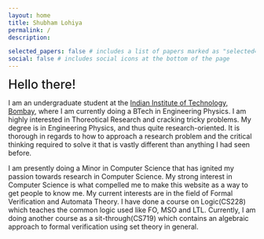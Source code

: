 ```yaml
---
layout: home
title: Shubham Lohiya
permalink: /
description:

selected_papers: false # includes a list of papers marked as "selected={true}"
social: false # includes social icons at the bottom of the page
---
```


<!-- <br> -->
<span style="font-weight:500; font-size: 25px" > Hello there!</span>

I am an undergraduate student at the [Indian Institute of Technology, Bombay](https://www.iitb.ac.in/), where I am currently doing a BTech in Engineering Physics. I am highly interested in Thoreotical Research and cracking tricky problems. My degree is in Engineering Physics, and thus quite research-oriented. It is thorough in regards to how to approach a research problem and the critical thinking required to solve it that is vastly different than anything I had seen before.<br> 

I am presently doing a Minor in Computer Science that has ignited my passion towards research in Computer Science. My strong interest in Computer Science is what compelled me to make this website as a way to get people to know me. My current interests are in the field of Formal Verification and Automata Theory. I have done a course on Logic(CS228) which teaches the common logic used like FO, MSO and LTL. Currently, I am doing another course as a sit-through(CS719) which contains an algebraic approach to formal verification using set theory in general. 
